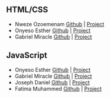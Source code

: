 ## HTML/CSS
* Nweze Ozoemenam [Github](https://github.com/ozonweze/My-project-for-HTML-CSS-class) | [Project](https://ozonweze.github.io/My-project-for-HTML-CSS-class/#testimonials)
* Onyeso Esther [Github](https://github.com/onyeso-esther/My-project-for-code-campus) | [Project](https://onyeso-esther.github.io/My-project-for-code-campus/)
* Gabriel Miracle [Github](https://github.com/Miracle1048/Real-estate-portfolio) | [Project](https://miracle1048.github.io/Real-estate-portfolio/)

## JavaScript
* Onyeso Esther [Github](https://github.com/onyeso-esther/apex-cobie-services) | [Project](https://onyeso-esther.github.io/apex-cobie-services/)
* Gabriel Miracle [Github](https://github.com/Miracle1048/Passarella-clone) | [Project](https://miracle1048.github.io/Passarella-clone/)
* Joseph Daniel [Github](https://github.com/Joeydaniel/art-work) | [Project](https://joeydaniel.github.io/art-work/)
* Fatima Muhammed [Github](https://github.com/Teemah36/Tech-Info) | [Project](https://teemah36.github.io/Tech-Info/)
